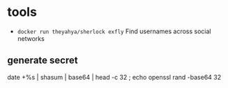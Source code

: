 # tools

- `docker run theyahya/sherlock exfly` Find usernames across social networks

## generate secret

date +%s | shasum | base64 | head -c 32 ; echo
openssl rand -base64 32

